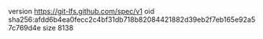 version https://git-lfs.github.com/spec/v1
oid sha256:afdd6b4ea0fecc2c4bf31db718b82084421882d39eb2f7eb165e92a57c769d4e
size 8138
